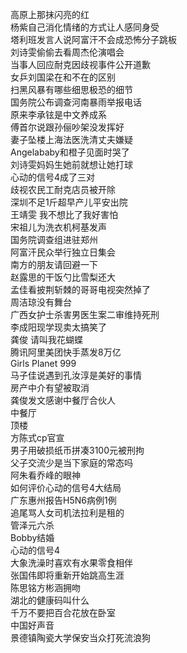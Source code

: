 高原上那抹闪亮的红  
杨紫自己消化情绪的方式让人感同身受  
塔利班发言人说阿富汗不会成恐怖分子跳板  
刘诗雯偷偷去看周杰伦演唱会  
当事人回应耐克因歧视事件公开道歉  
女乒刘国梁在和不在的区别  
扫黑风暴有哪些细思极恐的细节  
国务院公布调查河南暴雨举报电话  
原来李承铉是中文养成系  
傅首尔说跟孙俪吵架没发挥好  
妻子坠楼上海法医洗清丈夫嫌疑  
Angelababy和橙子见面时哭了  
刘诗雯妈妈生她前就想让她打球  
心动的信号4成了三对  
歧视农民工耐克店员被开除  
深圳不足1斤超早产儿平安出院  
王靖雯 我不想比了我好害怕  
宋祖儿为洗衣机柯基发声  
国务院调查组进驻郑州  
阿富汗民众举行独立日集会  
南方的朋友请回避一下  
赵露思的干饭勺比雪梨还大  
孟佳看披荆斩棘的哥哥电视突然掉了  
周洁琼没有舞台  
广西女护士杀害男医生案二审维持死刑  
李成阳现学现卖太搞笑了  
龚俊 请叫我花蝴蝶  
腾讯阿里美团快手蒸发8万亿  
Girls Planet 999  
马子佳说遇到孔汝淳是美好的事情  
房产中介有望被取消  
龚俊发文感谢中餐厅合伙人  
中餐厅  
顶楼  
方陈式cp官宣  
男子用破损纸币拼凑3100元被刑拘  
父子交流少是当下家庭的常态吗  
阿朱看乔峰的眼神  
如何评价心动的信号4大结局  
广东惠州报告H5N6病例1例  
追尾骂人女司机法拉利是租的  
管泽元六杀  
Bobby结婚  
心动的信号4  
大象洗澡时喜欢有水果零食相伴  
张国伟即将重新开始跳高生涯  
陈思铭方彬涵拥吻  
湖北的健康码叫什么  
千万不要把百合花放在卧室  
中国好声音  
景德镇陶瓷大学保安当众打死流浪狗  
